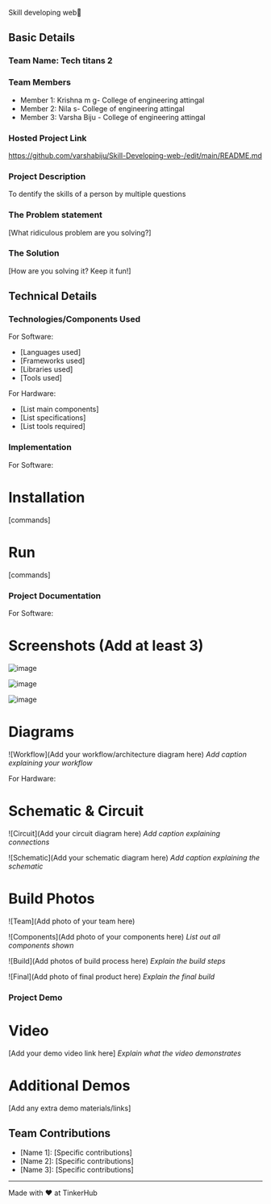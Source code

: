 Skill developing web🎯


## Basic Details
### Team Name: Tech titans 2


### Team Members
- Member 1: Krishna m g- College of engineering attingal
- Member 2: Nila s- College of engineering attingal
- Member 3: Varsha Biju - College of engineering attingal

### Hosted Project Link
https://github.com/varshabiju/Skill-Developing-web-/edit/main/README.md

### Project Description
To dentify the skills of a person by multiple questions

### The Problem statement
[What ridiculous problem are you solving?]

### The Solution
[How are you solving it? Keep it fun!]

## Technical Details
### Technologies/Components Used
For Software:
- [Languages used]
- [Frameworks used]
- [Libraries used]
- [Tools used]

For Hardware:
- [List main components]
- [List specifications]
- [List tools required]

### Implementation
For Software:
# Installation
[commands]

# Run
[commands]

### Project Documentation
For Software:

# Screenshots (Add at least 3)
![image](https://github.com/user-attachments/assets/82fe0157-91fa-4cec-bb70-0dc264481bf6)


![image](https://github.com/user-attachments/assets/ec6f4cc0-fad4-4f3c-8fd4-a5c220fd3aaa)


![image](https://github.com/user-attachments/assets/4315db2c-60ad-4b93-a15d-567e7a13b3c1)


# Diagrams
![Workflow](Add your workflow/architecture diagram here)
*Add caption explaining your workflow*

For Hardware:

# Schematic & Circuit
![Circuit](Add your circuit diagram here)
*Add caption explaining connections*

![Schematic](Add your schematic diagram here)
*Add caption explaining the schematic*

# Build Photos
![Team](Add photo of your team here)


![Components](Add photo of your components here)
*List out all components shown*

![Build](Add photos of build process here)
*Explain the build steps*

![Final](Add photo of final product here)
*Explain the final build*

### Project Demo
# Video
[Add your demo video link here]
*Explain what the video demonstrates*

# Additional Demos
[Add any extra demo materials/links]

## Team Contributions
- [Name 1]: [Specific contributions]
- [Name 2]: [Specific contributions]
- [Name 3]: [Specific contributions]

---
Made with ❤️ at TinkerHub
